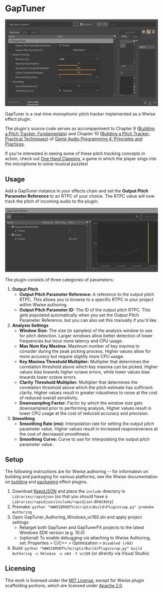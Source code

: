 # GapTuner

<img src="Assets/Screenshots/GapTunerUI.png" width="800"/>

GapTuner is a real-time monophonic pitch tracker implemented as a Wwise effect plugin.

The plugin's source code serves as accompaniment to Chapter 9 ([Building a Pitch Tracker: Fundamentals](https://www.taylorfrancis.com/chapters/edit/10.1201/9781003330936-11/building-pitch-tracker-david-su)) and Chapter 10 ([Building a Pitch Tracker: Practical Techniques](https://www.taylorfrancis.com/chapters/edit/10.1201/9781003330936-12/building-pitch-tracker-david-su)) of [Game Audio Programming 4: Principles and Practices](https://www.routledge.com/Game-Audio-Programming-4-Principles-and-Practices/Somberg/p/book/9781032361079).

If you're interested in seeing some of these pitch tracking concepts in action, check out [One Hand Clapping](https://handy-games.com/en/games/one-hand-clapping/), a game in which the player sings into the microphone to solve musical puzzles!

## Usage

Add a GapTuner instance in your effects chain and set the **Output Pitch Parameter Reference** to an RTPC of your choice. The RTPC value will now track the pitch of incoming audio to the plugin:

<img src="Assets/Screenshots/GapTunerRTPC.png" width="800"/>

The plugin consists of three categories of parameters:
1. **Output Pitch**
	- **Output Pitch Parameter Reference:** A reference to the output pitch RTPC. This allows you to browse to a specific RTPC in your project within Wwise authoring.
	- **Output Pitch Parameter ID:** The ID of the output pitch RTPC. This gets populated automatically when you set the Output Pitch Parameter Reference, but you can also set this manually if you'd like.
2. **Analysis Settings**
	- **Window Size:** The size (in samples) of the analysis window to use for pitch detection. Larger windows allow better detection of lower frequencies but incur more latency and CPU usage.
	- **Max Num Key Maxima:** Maximum number of key maxima to consider during the peak picking process. Higher values allow for more accuracy but require slightly more CPU usage.
	- **Key Maxima Threshold Multiplier:** Multiplier that determines the correlation threshold above which key maxima can be picked. Higher values bias towards higher octave errors, while lower values bias towards lower octave errors.
	- **Clarity Threshold Multiplier:** Multiplier that determines the correlation threshold above which the pitch estimate has sufficient clarity. Higher values result in greater robustness to noise at the cost of reduced overall sensitivity.
	- **Downsampling Factor:** Factor by which the window size gets downsampled prior to performing analysis. Higher values result in lower CPU usage at the cost of reduced accuracy and precision.
3. **Smoothing**
	- **Smoothing Rate (ms):** Interpolation rate for setting the output pitch parameter value. Higher values result in increased responsiveness at the cost of decreased smoothness.
	- **Smoothing Curve:** Curve to use for interpolating the output pitch parameter value.


## Setup

The following instructions are for Wwise authoring -- for information on building and packaging for various platforms, see the Wwise documentation on [building](https://www.audiokinetic.com/en/library/edge/?source=SDK&id=effectplugin_tools_building.html) and [packaging](https://www.audiokinetic.com/en/library/edge/?source=SDK&id=effectplugin_tools_packaging.html) effect plugins.

1. Download [RapidJSON](https://github.com/Tencent/rapidjson) and place the `include` directory in `Libraries/rapidjson` (so that you should have a `Libraries/rapidjson/include/rapidjson` directory)
2. Premake: `python "%WWISEROOT%\Scripts\Build\Plugins\wp.py" premake Authoring`
3. Open GapTuner_Authoring_Windows_vc160.sln and apply project settings:
	- Retarget both GapTuner and GapTunerFX projects to the latest Windows SDK version (e.g. 10.0)
	- (optional) To enable debugging via attaching to Wwise Authoring, set: Properties > C/C++ > Optimization > `Disabled (/Od)`
5. Build: `python "%WWISEROOT%/Scripts/Build/Plugins/wp.py" build Authoring -c Release -x x64 -t vc160` (or directly via Visual Studio)

## Licensing

This work is licensed under the [MIT License](LICENSE), except for Wwise plugin scaffolding portions, which are licensed under [Apache 2.0](http://www.apache.org/licenses/LICENSE-2.0).
